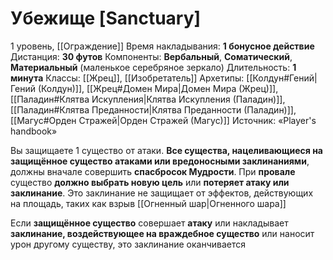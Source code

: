 # Убежище [Sanctuary]
1 уровень, [[Ограждение]]
Время накладывания: **1 бонусное действие**
Дистанция: **30 футов**
Компоненты: **Вербальный**, **Соматический**, **Материальный** (маленькое серебряное зеркало)
Длительность: **1 минута**
Классы: [[Жрец]], [[Изобретатель]]
Архетипы: [[Колдун#Гений|Гений (Колдун)]], [[Жрец#Домен Мира|Домен Мира (Жрец)]], [[Паладин#Клятва Искупления|Клятва Искупления (Паладин)]], [[Паладин#Клятва Преданности|Клятва Преданности (Паладин)]], [[Магус#Орден Стражей|Орден Стражей (Магус)]]
Источник: «Player's handbook»

Вы защищаете 1 существо от атаки. **Все существа, нацеливающиеся на защищённое существо атаками или вредоносными заклинаниями**, должны вначале совершить **спасбросок Мудрости**. При **провале** существо **должно выбрать новую цель** или **потеряет атаку или заклинание**. Это заклинание не защищает от эффектов, действующих на площадь, таких как взрыв [[Огненный шар|Огненного шара]]

Если **защищённое существо** совершает **атаку** или накладывает **заклинание, воздействующее на враждебное существо** или наносит урон другому существу, это заклинание оканчивается